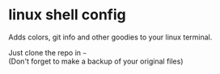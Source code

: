 # linux shell config

Adds colors, git info and other goodies to your linux terminal.

Just clone the repo in ```~```  
(Don't forget to make a backup of your original files)
